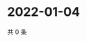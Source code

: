 # 2022-01-04

共 0 条

<!-- BEGIN WEIBO -->
<!-- 最后更新时间 Tue Jan 04 2022 08:15:32 GMT+0800 (China Standard Time) -->

<!-- END WEIBO -->
